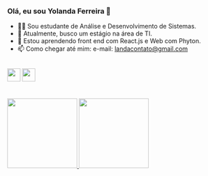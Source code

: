 ### Olá, eu sou Yolanda Ferreira 👋
- 🙇‍♀️ Sou estudante de Análise e Desenvolvimento de Sistemas.
- 🔭 Atualmente, busco um estágio na área de TI.
- 🌱 Estou aprendendo front end com React.js e Web com Phyton.
- 📫 Como chegar até mim:
e-mail: landacontato@gmail.com
<div style="display: inline_block"><br>
  <a href="https://www.instagram.com/yoleihu/" target="_blank"><img align="center" height="30" src="https://image.flaticon.com/icons/png/512/124/124032.png" target="_blank"></a>
  <a href="https://www.linkedin.com/in/yolanda-ferreira/" target="_blank"><img align="center" height="30" src="https://image.flaticon.com/icons/png/512/124/124011.png" target="_blank"></a> 
</div>

#

 <div>
  <a href="https://github.com/yoleihu">
   <img height="160em" src="https://github-readme-stats.vercel.app/api?username=yoleihu&show_icons=true&theme=tokyonight&include_all_commits=true&count_private=true"/>
    <img height="160em" src="https://github-readme-stats.vercel.app/api/top-langs/?username=yoleihu&layout=compact&langs_count=7&theme=tokyonight"/>
</div>
  
